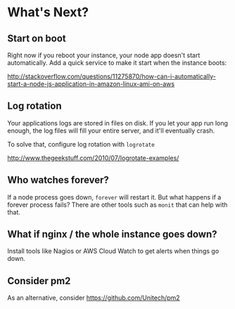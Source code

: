# What's Next?

## Start on boot

Right now if you reboot your instance, your node app doesn't start automatically.  Add a quick service to make it start when the instance boots:

http://stackoverflow.com/questions/11275870/how-can-i-automatically-start-a-node-js-application-in-amazon-linux-ami-on-aws

## Log rotation

Your applications logs are stored in files on disk.  If you let your app run long enough, the log files will fill your entire server, and it'll eventually crash.

To solve that, configure log rotation with `logrotate`

http://www.thegeekstuff.com/2010/07/logrotate-examples/

## Who watches forever?

If a node process goes down, `forever` will restart it.  But what happens if a forever process fails?  There are other tools such as `monit` that can help with that.

## What if nginx / the whole instance goes down?

Install tools like Nagios or AWS Cloud Watch to get alerts when things go down.

## Consider pm2

As an alternative, consider https://github.com/Unitech/pm2
